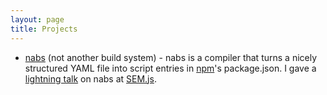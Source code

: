```yaml
---
layout: page
title: Projects
---
```


* [nabs](https://github.com/artlogic/nabs) (not another build system) - nabs is a compiler that turns a nicely structured YAML file into script entries in [npm](https://www.npmjs.com/)'s package.json. I gave a [lightning talk](/projects/nabs/) on nabs at [SEM.js](http://semjs.org/).
